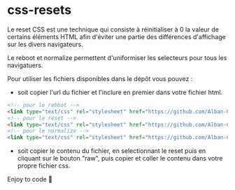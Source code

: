 # css-resets

Le reset CSS est une technique qui consiste à réinitialiser à 0 la valeur de certains éléments HTML afin d'éviter une partie des différences d'affichage sur les divers navigateurs.

Le reboot et normalize permettent d'uniformiser les selecteurs pour tous les navigatuers.

Pour utiliser les fichiers disponibles dans le dépôt vous pouvez :

- soit copier l'url du fichier et l'inclure en premier dans votre fichier html.

```html
<!-- pour le rebbot -->
<link type="text/css" rel="stylesheet" href="https://github.com/Alban-Care/css-resets/blob/main/reboot.css">
<!-- pour le reset -->
<link type="text/css" rel="stylesheet" href="https://github.com/Alban-Care/css-resets/blob/main/reset.css">
<!-- pour le normalize -->
<link type="text/css" rel="stylesheet" href="https://github.com/Alban-Care/css-resets/blob/main/normalize.css">
```
- soit copier le contenu du fichier, en selectionnant le reset puis en cliquant sur le bouton "raw", puis copier et coller le contenu dans votre propre fichier css.

Enjoy to code 🚀
